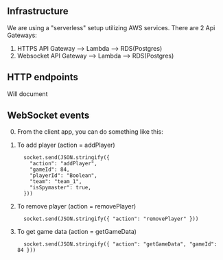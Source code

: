 ## Infrastructure

We are using a "serverless" setup utilizing AWS services. There are 2 Api Gateways:

1) HTTPS API Gateway --> Lambda --> RDS(Postgres)
2) Websocket API Gateway --> Lambda --> RDS(Postgres)

## HTTP endpoints

  Will document

## WebSocket events

  0. From the client app, you can do something like this:

  1. To add player (action = addPlayer)
      
      ```
        socket.send(JSON.stringify({
          "action": "addPlayer", 
          "gameId": 84,
          "playerId": "Boolean",
          "team": "team_1",
          "isSpymaster": true,
        }))  
      ```
  
  2. To remove player (action = removePlayer)
  
      ```
        socket.send(JSON.stringify({ "action": "removePlayer" }))  
      ```
      
  3. To get game data (action = getGameData)
  
      ```
        socket.send(JSON.stringify({ "action": "getGameData", "gameId": 84 }))  
      ```
